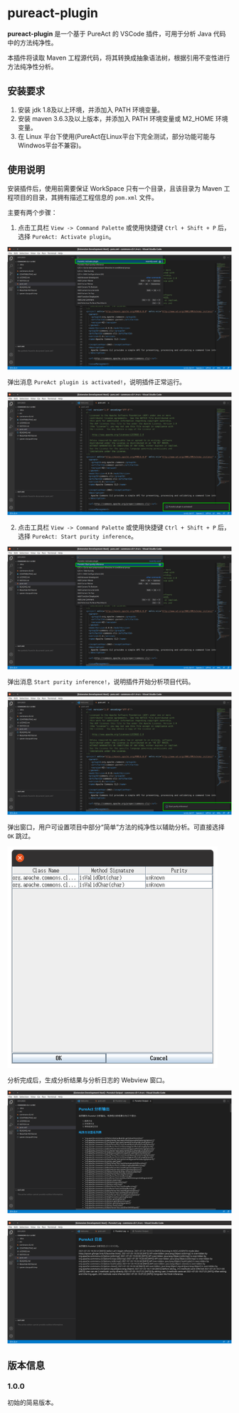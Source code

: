 # pureact-plugin

**pureact-plugin** 是一个基于 PureAct 的 VSCode 插件，可用于分析 Java 代码中的方法纯净性。

本插件将读取 Maven 工程源代码，将其转换成抽象语法树，根据引用不变性进行方法纯净性分析。

## 安装要求

1. 安装 jdk 1.8及以上环境，并添加入 PATH 环境变量。
2. 安装 maven 3.6.3及以上版本，并添加入 PATH 环境变量或 M2_HOME 环境变量。
3. 在 Linux 平台下使用(PureAct在Linux平台下完全测试，部分功能可能与Windwos平台不兼容)。

## 使用说明

安装插件后，使用前需要保证 WorkSpace 只有一个目录，且该目录为 Maven 工程项目的目录，其拥有描述工程信息的 `pom.xml` 文件。

主要有两个步骤：

1. 点击工具栏 `View -> Command Palette` 或使用快捷键 `Ctrl + Shift + P` 后，选择 `PureAct: Activate plugin`。

![ToActivate](images/ToActivate.png)

弹出消息 `PureAct plugin is activated!`，说明插件正常运行。

![Activated](images/Activated.png)

2. 点击工具栏 `View -> Command Palette` 或使用快捷键 `Ctrl + Shift + P` 后，选择 `PureAct: Start purity inference`。

![Start](images/Start.png)

弹出消息 `Start purity inference!`，说明插件开始分析项目代码。

![StartInfo](images/StartInfo.png)

弹出窗口，用户可设置项目中部分“简单”方法的纯净性以辅助分析。可直接选择 `OK` 跳过。

![UserAnswer](images/UserAnswer.png)

分析完成后，生成分析结果与分析日志的 Webview 窗口。

![Output](images/Output.png)

![Log](images/Log.png)

## 版本信息

### 1.0.0
初始的简易版本。

